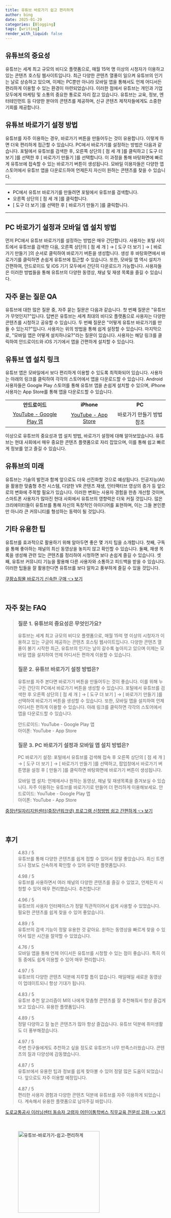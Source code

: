 ```yaml
---
title: 유튜브 바로가기 쉽고 편리하게
author: bing
date: 2025-01-29
categories: [Blogging]
tags: [writing]
render_with_liquid: false
---
```



<h2 id='유튜브의 중요성'>유튜브의 중요성</h2>

<p>유튜브는 세계 최고 규모의 비디오 플랫폼으로, 매월 15억 명 이상의 시청자가 이용하고 있는 콘텐츠 호스팅 웹사이트입니다. 최근 다양한 콘텐츠 열풍이 일으켜 유튜브의 인기는 날로 상승하고 있으며, 이제는 PC뿐만 아니라 모바일 앱을 통해서도 언제 어디서든 편리하게 이용할 수 있는 환경이 마련되었습니다. 이러한 점에서 유튜브는 개인과 기업 모두에게 마케팅 및 소통의 중요한 통로로 자리 잡고 있습니다. 유튜브는 교육, 정보, 엔터테인먼트 등 다양한 분야의 콘텐츠를 제공하며, 신규 콘텐츠 제작자들에게도 소중한 기회를 제공합니다.</p>

<h2 id='유튜브 바로가기 설정 방법'>유튜브 바로가기 설정 방법</h2>

<p>유튜브를 자주 이용하는 경우, 바로가기 버튼을 만들어두는 것이 유용합니다. 이렇게 하면 더욱 편리하게 접근할 수 있습니다. PC에서 바로가기를 설정하는 방법은 다음과 같습니다. 포털에서 유튜브를 검색한 후, 오른쪽 상단의 [ 점 세 개 ]를 클릭하고 [ 도구 더 보기 ]를 선택한 후 [ 바로가기 만들기 ]를 선택합니다. 이 과정을 통해 바탕화면에 빠르게 유튜브에 접속할 수 있는 바로가기 버튼이 생성됩니다. 모바일 이용자들은 다양한 앱스토어에서 유튜브 앱을 다운로드하여 언제든지 자신이 원하는 콘텐츠를 찾을 수 있습니다.</p>

<hr />

<ul>
    <li>PC에서 유튜브 바로가기를 만들려면 포털에서 유튜브를 검색합니다.</li>
    <li>오른쪽 상단의 [ 점 세 개 ]를 클릭합니다.</li>
    <li>[ 도구 더 보기 ]를 선택한 후 [ 바로가기 만들기 ]를 클릭합니다.</li>
</ul>

<hr />

<h2 id='PC 바로가기 설정과 모바일 앱 설치 방법'>PC 바로가기 설정과 모바일 앱 설치 방법</h2>

<p>먼저 PC에서 유튜브 바로가기를 설정하는 방법은 매우 간단합니다. 사용자는 포털 사이트에서 유튜브를 검색한 다음, 오른쪽 상단의 [ 점 세 개 ] → [ 도구 더 보기 ] → [ 바로가기 만들기 ]의 순서로 클릭하여 바로가기 버튼을 생성합니다. 생성 후 바탕화면에서 바로가기를 클릭하면 손쉽게 유튜브에 접근할 수 있습니다. 또한, 모바일 앱 역시 설치가 간편하여, 안드로이드 및 iOS 기기 모두에서 간단히 다운로드가 가능합니다. 사용자들은 이러한 방법들을 통해 유튜브의 다양한 동영상, 채널 및 재생 목록을 즐길 수 있습니다.</p>

<h2 id='자주 묻는 질문 QA'>자주 묻는 질문 QA</h2>

<p>유튜브에 대한 많은 질문 중, 자주 묻는 질문은 다음과 같습니다. 첫 번째 질문은 "유튜브가 무엇인지?"입니다. 답변은 유튜브는 세계 최대의 비디오 플랫폼으로 사용자는 다양한 콘텐츠를 시청하고 공유할 수 있습니다. 두 번째 질문은 "어떻게 유튜브 바로가기를 만들 수 있는지?"입니다. 사용자는 위의 방법을 통해 쉽게 설정할 수 있습니다. 마지막으로, "모바일 앱은 어떻게 설치하나요?"라는 질문이 있습니다. 사용자는 해당 링크를 클릭하여 안드로이드와 iOS 기기에서 앱을 간편하게 설치할 수 있습니다.</p>

<h2 id='유튜브 앱 설치 링크'>유튜브 앱 설치 링크</h2>

<p>유튜브 앱은 모바일에서 보다 편리하게 이용할 수 있도록 최적화되어 있습니다. 사용자는 아래의 링크를 클릭하여 각각의 스토어에서 앱을 다운로드할 수 있습니다. Android 사용자들은 Google Play 스토어를 통해 유튜브 앱을 손쉽게 설치할 수 있으며, iPhone 사용자는 App Store를 통해 앱을 다운로드할 수 있습니다.</p>

<table>
    <tr>
        <td style="text-align: center; height: 17px;"><b>안드로이드</b></td>
        <td style="text-align: center; height: 17px;"><b>iPhone</b></td>
        <td style="text-align: center; height: 17px;"><b>PC</b></td>
    </tr>
    <tr>
        <td style="text-align: center; height: 17px;"><a href="https://play.google.com/store/apps/details?id=com.google.android.youtube">YouTube - Google Play 앱</a></td>
        <td style="text-align: center; height: 17px;"><a href="https://apps.apple.com/app/youtube/id544007664">YouTube - App Store</a></td>
        <td style="text-align: center; height: 17px;">바로가기 만들기 방법 참조</td>
    </tr>
</table>

<p>이상으로 유튜브의 중요성과 앱 설치 방법, 바로가기 설정에 대해 알아보았습니다. 유튜브는 현대 사회에서 매우 중요한 콘텐츠 플랫폼으로 자리 잡았으며, 이를 통해 쉽고 빠르게 정보를 얻고 즐길 수 있습니다.</p>

<h2 id='유튜브의 미래'>유튜브의 미래</h2>

<p>유튜브는 기술의 발전과 함께 앞으로도 더욱 선진화할 것으로 예상됩니다. 인공지능(AI)을 활용한 맞춤형 추천 시스템, 다양한 VR 콘텐츠 재생, 인터랙티브 영상의 증가 등 앞으로의 변화에 주목할 필요가 있습니다. 이러한 변화는 사용자 경험을 한층 개선할 것이며, 스마트폰 사용자가 많아진 현대 사회에서 유튜브의 영향력은 더욱 커질 것입니다. 많은 크리에이터들이 유튜브를 통해 자신의 독창적인 아이디어를 표현하며, 이는 그들 본인뿐만 아니라 큰 커뮤니티를 형성하는 동력이 될 것입니다.</p>

<h2 id='기타 유용한 팁'>기타 유용한 팁</h2>

<p>유튜브를 효과적으로 활용하기 위해 알아두면 좋은 몇 가지 팁을 소개합니다. 첫째, 구독을 통해 좋아하는 채널의 최신 동영상을 놓치지 않고 확인할 수 있습니다. 둘째, 재생 목록을 생성해 관련 있는 콘텐츠를 정리하여 시청하면 보다 손쉽게 즐길 수 있습니다. 셋째, 유튜브 커뮤니티 기능을 활용해 다른 사용자와 소통하고 피드백을 받을 수 있습니다. 이러한 팁들을 잘 활용한다면 유튜브를 보다 알차고 풍부하게 즐길 수 있을 것입니다.</p>


<p><a class="click-button" title="쿠팡쇼핑몰 바로가기 신속한 구매" href="https://yellowplanner.github.io/posts/%EC%BF%A0%ED%8C%A1%EC%87%BC%ED%95%91%EB%AA%B0-%EB%B0%94%EB%A1%9C%EA%B0%80%EA%B8%B0-%EC%8B%A0%EC%86%8D%ED%95%9C-%EA%B5%AC%EB%A7%A4/" rel="dofollow">쿠팡쇼핑몰 바로가기 신속한 구매 👈 보기</a></p><br>
<h2 id='자주_찾는_FAQ'>자주 찾는 FAQ</h2>
<div itemscope="" itemtype="https://schema.org/FAQPage"> 
<blockquote> 
<div itemscope="" itemprop="mainEntity" itemtype="https://schema.org/Question"> 
<h3 itemprop="name">질문 1. 유튜브의 중요성은 무엇인가요?</h3> 
<div itemscope="" itemprop="acceptedAnswer" itemtype="https://schema.org/Answer"> 
<span itemprop="text"> 
<p>유튜브는 세계 최고 규모의 비디오 플랫폼으로, 매월 15억 명 이상의 시청자가 이용하고 있는 구글이 제공하는 콘텐츠 호스팅 웹사이트입니다. 다양한 콘텐츠 열풍이 불기 시작한 최근, 유튜브의 인기는 날이 갈수록 높아지고 있으며 이제는 모바일 앱을 설치하여 언제 어디서든 편하게 이용할 수 있습니다.</p> 
</span> 
</div> 
</div> 
<div itemscope="" itemprop="mainEntity" itemtype="https://schema.org/Question"> 
<h3 itemprop="name">질문 2. 유튜브 바로가기 설정 방법은?</h3> 
<div itemscope="" itemprop="acceptedAnswer" itemtype="https://schema.org/Answer"> 
<span itemprop="text"> 
<p>유튜브를 자주 본다면 바로가기 버튼을 만들어두는 것이 좋습니다. 이를 위해 누구든 간단히 PC에서 바로가기 버튼을 생성할 수 있습니다. 포털에서 유튜브를 검색한 후 오른쪽 상단의 [ 점 세 개 ] → [ 도구 더 보기 ] → [ 바로가기 만들기 ]를 선택하여 바로가기 버튼을 생성할 수 있습니다. 또한, 모바일 앱을 설치하여 언제 어디서든 편하게 이용할 수 있습니다. 아래 링크를 클릭하면 각각의 스토어에서 앱을 다운로드할 수 있습니다.</p> 
<p>안드로이드: YouTube - Google Play 앱<br>아이폰: YouTube - App Store</p>
</span> 
</div> 
</div> 
<div itemscope="" itemprop="mainEntity" itemtype="https://schema.org/Question"> 
<h3 itemprop="name">질문 3. PC 바로가기 설정과 모바일 앱 설치 방법은?</h3> 
<div itemscope="" itemprop="acceptedAnswer" itemtype="https://schema.org/Answer"> 
<span itemprop="text"> 
<p>PC 바로가기 설정: 포털에서 유튜브를 검색해 접속 후 오른쪽 상단의 [ 점 세 개 ] → [ 도구 더 보기 ] → [ 바로가기 만들기 ]를 선택하고, 팝업창에서 바로가기 버튼명을 설정 후 [ 만들기 ]를 클릭하면 바탕화면에 바로가기 버튼이 생성됩니다.</p> 
<p>모바일 앱 설치: 언제에서나 원하는 동영상, 채널 및 재생목록을 즐겨보실 수 있습니다. 자주 이용하는 유튜브를 바로가기로 만들어 더 편리하게 이용해보세요. 안드로이드: YouTube - Google Play 앱<br>아이폰: YouTube - App Store</p>
</span> 
</div> 
</div> 
</blockquote> 
</div>
<p><a class="click-button" title="중장년일자리지원센터(중장년워크넷) 프로그램 신청방법 쉽고 간편하게" href="https://yellowplanner.github.io/posts/%EC%A4%91%EC%9E%A5%EB%85%84%EC%9D%BC%EC%9E%90%EB%A6%AC%EC%A7%80%EC%9B%90%EC%84%BC%ED%84%B0(%EC%A4%91%EC%9E%A5%EB%85%84%EC%9B%8C%ED%81%AC%EB%84%B7)-%ED%94%84%EB%A1%9C%EA%B7%B8%EB%9E%A8-%EC%8B%A0%EC%B2%AD%EB%B0%A9%EB%B2%95-%EC%89%BD%EA%B3%A0-%EA%B0%84%ED%8E%B8%ED%95%98%EA%B2%8C/" rel="dofollow">중장년일자리지원센터(중장년워크넷) 프로그램 신청방법 쉽고 간편하게 👈 보기</a></p><br>
<h2 id='후기'>후기</h2>
<div itemscope itemtype="https://schema.org/Product">
  <blockquote>
  <div itemprop="review" itemscope itemtype="https://schema.org/Review">
      <div itemprop="reviewRating" itemscope itemtype="https://schema.org/Rating"> <span itemprop="ratingValue">4.83</span> / <span itemprop="bestRating">5</span> </div>
      <span itemprop="reviewBody">유튜브를 통해 다양한 콘텐츠를 쉽게 접할 수 있어서 정말 좋았습니다. 최신 트렌드나 정보도 신속하게 확인할 수 있어 유익한 플랫폼입니다.</span>
  </div>
  <br>
  <div itemprop="review" itemscope itemtype="https://schema.org/Review">
      <div itemprop="reviewRating" itemscope itemtype="https://schema.org/Rating"> <span itemprop="ratingValue">4.98</span> / <span itemprop="bestRating">5</span> </div>
      <span itemprop="reviewBody">유튜브를 사용하면서 여러 채널의 다양한 콘텐츠를 즐길 수 있었고, 언제든지 시청할 수 있어 매우 편리했습니다. 추천합니다!</span>
  </div>
  <br>
  <div itemprop="review" itemscope itemtype="https://schema.org/Review">
      <div itemprop="reviewRating" itemscope itemtype="https://schema.org/Rating"> <span itemprop="ratingValue">4.96</span> / <span itemprop="bestRating">5</span> </div>
      <span itemprop="reviewBody">유튜브의 사용자 인터페이스가 정말 직관적이어서 쉽게 사용할 수 있었습니다. 필요한 콘텐츠를 쉽게 찾을 수 있어 좋았습니다.</span>
  </div>
  <br>
  <div itemprop="review" itemscope itemtype="https://schema.org/Review">
      <div itemprop="reviewRating" itemscope itemtype="https://schema.org/Rating"> <span itemprop="ratingValue">4.89</span> / <span itemprop="bestRating">5</span> </div>
      <span itemprop="reviewBody">유튜브의 검색 기능이 정말 유용한 것 같아요. 원하는 동영상을 빠르게 찾을 수 있어서 많은 시간을 절약할 수 있었습니다.</span>
  </div>
  <br>
  <div itemprop="review" itemscope itemtype="https://schema.org/Review">
      <div itemprop="reviewRating" itemscope itemtype="https://schema.org/Rating"> <span itemprop="ratingValue">4.76</span> / <span itemprop="bestRating">5</span> </div>
      <span itemprop="reviewBody">모바일 앱을 통해 언제 어디서든 유튜브를 시청할 수 있는 점이 좋습니다. 특히 이동 중에도 쉽게 이용할 수 있어 매우 편리합니다.</span>
  </div>
  <br>
  <div itemprop="review" itemscope itemtype="https://schema.org/Review">
      <div itemprop="reviewRating" itemscope itemtype="https://schema.org/Rating"> <span itemprop="ratingValue">4.97</span> / <span itemprop="bestRating">5</span> </div>
      <span itemprop="reviewBody">유튜브의 다양한 콘텐츠 덕분에 지루할 틈이 없습니다. 매일매일 새로운 동영상이 업데이트되니 항상 기대가 됩니다.</span>
  </div>
  <br>
  <div itemprop="review" itemscope itemtype="https://schema.org/Review">
      <div itemprop="reviewRating" itemscope itemtype="https://schema.org/Rating"> <span itemprop="ratingValue">4.83</span> / <span itemprop="bestRating">5</span> </div>
      <span itemprop="reviewBody">유튜브 추천 알고리즘이 M의 나에게 맞춤형 콘텐츠를 잘 추천해줘서 항상 즐겁게 보고 있습니다. 유용한 플랫폼입니다.</span>
  </div>
  <br>
  <div itemprop="review" itemscope itemtype="https://schema.org/Review">
      <div itemprop="reviewRating" itemscope itemtype="https://schema.org/Rating"> <span itemprop="ratingValue">4.89</span> / <span itemprop="bestRating">5</span> </div>
      <span itemprop="reviewBody">정말 다양하고 질 높은 콘텐츠가 많아 항상 즐겁습니다. 유튜브 덕분에 취미생활도 더 풍부해졌습니다.</span>
  </div>
  <br>
  <div itemprop="review" itemscope itemtype="https://schema.org/Review">
      <div itemprop="reviewRating" itemscope itemtype="https://schema.org/Rating"> <span itemprop="ratingValue">4.97</span> / <span itemprop="bestRating">5</span> </div>
      <span itemprop="reviewBody">주변 친구들에게도 추천하고 싶을 정도로 유튜브가 너무 만족스러웠습니다. 콘텐츠의 질과 다양성에 감동했습니다.</span>
  </div>
  <br>
  <div itemprop="review" itemscope itemtype="https://schema.org/Review">
      <div itemprop="reviewRating" itemscope itemtype="https://schema.org/Rating"> <span itemprop="ratingValue">4.87</span> / <span itemprop="bestRating">5</span> </div>
      <span itemprop="reviewBody">유튜브에서 유용한 팁과 정보를 쉽게 찾아볼 수 있어 정말 많은 도움이 되었습니다. 앞으로도 자주 이용할 예정입니다.</span>
  </div>
  <br>
  <div itemprop="review" itemscope itemtype="https://schema.org/Review">
      <div itemprop="reviewRating" itemscope itemtype="https://schema.org/Rating"> <span itemprop="ratingValue">4.87</span> / <span itemprop="bestRating">5</span> </div>
      <span itemprop="reviewBody">편리한 사용자 경험과 다양한 콘텐츠 덕분에 유튜브를 자주 이용하게 되었습니다. 계속해서 유용한 플랫폼으로 남아주길 바랍니다.</span>
  </div>
  </blockquote>
</div>
<p><a class="click-button" title="도로교통공사 이러닝센터 동승자 고령자 어린이통학버스 직무교육 전문성 강화" href="https://yellowplanner.github.io/posts/%EB%8F%84%EB%A1%9C%EA%B5%90%ED%86%B5%EA%B3%B5%EC%82%AC-%EC%9D%B4%EB%9F%AC%EB%8B%9D%EC%84%BC%ED%84%B0-%EB%8F%99%EC%8A%B9%EC%9E%90-%EA%B3%A0%EB%A0%B9%EC%9E%90-%EC%96%B4%EB%A6%B0%EC%9D%B4%ED%86%B5%ED%95%99%EB%B2%84%EC%8A%A4-%EC%A7%81%EB%AC%B4%EA%B5%90%EC%9C%A1-%EC%A0%84%EB%AC%B8%EC%84%B1-%EA%B0%95%ED%99%94/" rel="dofollow">도로교통공사 이러닝센터 동승자 고령자 어린이통학버스 직무교육 전문성 강화 👈 보기</a></p><br>
<figure class="image"><img src="https://yellowplanner.github.io/assets/img/thumbnail/유튜브-바로가기-쉽고-편리하게.webp" alt="유튜브-바로가기-쉽고-편리하게" width="256" height="256"></figure>